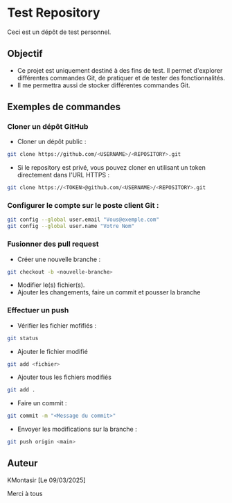 # Test Repository

Ceci est un dépôt de test personnel.

## Objectif

- Ce projet est uniquement destiné à des fins de test. Il permet d'explorer différentes commandes Git, de pratiquer et de tester des fonctionnalités.
- Il me permettra aussi de stocker différentes commandes Git.

## Exemples de commandes

### Cloner un dépôt GitHub
- Cloner un dépôt public :
```bash
git clone https://github.com/<USERNAME>/<REPOSITORY>.git
```
- Si le repository est privé, vous pouvez cloner en utilisant un token directement dans l'URL HTTPS :
```bash
git clone https://<TOKEN>@github.com/<USERNAME>/<REPOSITORY>.git
```

### Configurer le compte sur le poste client Git :
```bash
git config --global user.email "Vous@exemple.com"
git config --global user.name "Votre Nom"
```

### Fusionner des pull request
- Créer une nouvelle branche :
```bash
git checkout -b <nouvelle-branche>
```
- Modifier le(s) fichier(s).
- Ajouter les changements, faire un commit et pousser la branche

### Effectuer un push
- Vérifier les fichier mofifiés :
```bash
git status
```
- Ajouter le fichier modifié
```bash
git add <fichier>
```
- Ajouter tous les fichiers modifiés
```bash
git add .
```
- Faire un commit :
```bash
git commit -m "<Message du commit>"
```
- Envoyer les modifications sur la branche :
```bash
git push origin <main>
```

## Auteur

KMontasir
[Le 09/03/2025]

Merci à tous
